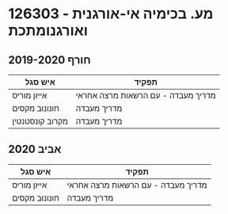 # 126303 - מע. בכימיה אי-אורגנית ואורגנומתכת

## חורף 2019-2020

| איש סגל | תפקיד |
| ---- | ---- |
| אייזן מוריס | מדריך מעבדה - עם הרשאות מרצה אחראי |
| חונונוב מקסים | מדריך מעבדה |
| מקרוב קונסטנטין | מדריך מעבדה |

## אביב 2020

| איש סגל | תפקיד |
| ---- | ---- |
| אייזן מוריס | מדריך מעבדה - עם הרשאות מרצה אחראי |
| חונונוב מקסים | מדריך מעבדה |

